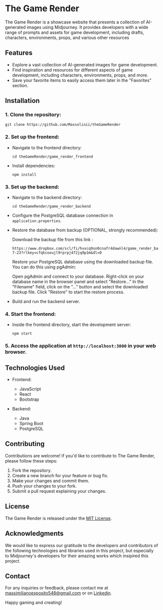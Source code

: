 # The Game Render

The Game Render is a showcase website that presents a collection of AI-generated images using Midjourney. It provides developers with a wide range of prompts and assets for game development, including drafts, characters, environments, props, and various other resources

## Features

- Explore a vast collection of AI-generated images for game development.
- Find inspiration and resources for different aspects of game development, including characters, environments, props, and more.
- Save your favorite items to easily access them later in the "Favorites" section.

## Installation

### 1. Clone the repository:
  ```
  git clone https://github.com/Massolinii/theGameRender
  ```
### 2. Set up the frontend:
- Navigate to the frontend directory:
  ```
  cd theGameRender/game_render_frontend
  ```
- Install dependencies:
  ```
  npm install
  ```

### 3. Set up the backend:
- Navigate to the backend directory:
  ```
  cd theGameRender/game_render_backend
  ```
- Configure the PostgreSQL database connection in `application.properties`.
  <br />
- Restore the database from backup (OPTIONAL, strongly recommended):

  Download the backup file from this link :
    ```
    https://www.dropbox.com/scl/fi/hvxcq9sn0cnafr4dawnl4/game_render_backup_25-7-23?rlkey=cfqkcooujl9rprpj472jq9p1m&dl=0
    ```
  Restore your PostgreSQL database using the downloaded backup file. You can do this using pgAdmin:

  Open pgAdmin and connect to your database.
  Right-click on your database name in the browser panel and select "Restore..."
  In the "Filename" field, click on the "..." button and select the downloaded backup file.
  Click "Restore" to start the restore process.

- Build and run the backend server.

### 4. Start the frontend:
- Inside the frontend directory, start the development server:
  ```
  npm start
  ```

### 5. Access the application at `http://localhost:3000` in your web browser.

## Technologies Used

- Frontend:
  - JavaScript
  - React
  - Bootstrap

- Backend:
  - Java
  - Spring Boot
  - PostgreSQL

## Contributing

Contributions are welcome! If you'd like to contribute to The Game Render, please follow these steps:

1. Fork the repository.
2. Create a new branch for your feature or bug fix.
3. Make your changes and commit them.
4. Push your changes to your fork.
5. Submit a pull request explaining your changes.

## License

The Game Render is released under the [MIT License](https://opensource.org/licenses/MIT).

## Acknowledgments

We would like to express our gratitude to the developers and contributors of the following technologies and libraries used in this project, but especially to Midjourney's developers for their amazing works which insipired this project.


## Contact

For any inquiries or feedback, please contact me at massimilianoesposito548@gmail.com or on [Linkedin](https://www.linkedin.com/in/massolini/).

Happy gaming and creating!
